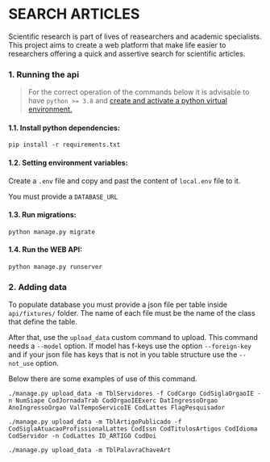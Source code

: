 # SEARCH ARTICLES

Scientific research is part of lives of reasearchers and academic specialists. 
This project aims to create a web platform that make life easier to researchers offering 
a quick and assertive search for scientific articles.

### 1. Running the api

> For the correct operation of the commands below it is advisable to have `python >= 3.8` and 
[create and activate a python virtual environment.](https://uoa-eresearch.github.io/eresearch-cookbook/recipe/2014/11/26/python-virtual-env/)

#### 1.1. Install python dependencies:
```shell
pip install -r requirements.txt
```

#### 1.2. Setting environment variables:
Create a `.env` file and copy and past the content of `local.env` file to it.

You must provide a `DATABASE_URL`

#### 1.3. Run migrations:
```shell
python manage.py migrate
```

#### 1.4. Run the WEB API:
```shell
python manage.py runserver
```

### 2. Adding data
To populate database you must provide a json file per table inside `api/fixtures/` folder. The name
 of each file must be the name of the class that define the table. 

After that, use the `upload_data` custom command to upload. This command needs a `--model` option.
If model has f-keys use the option `--foreign-key` and if your json file has keys that is not in you
table structure use the `--not_use` option. 

Below there are some examples of use of this command.
```shell
./manage.py upload_data -m TblServidores -f CodCargo CodSiglaOrgaoIE -n NumSiape CodJornadaTrab CodOrgaoIEExerc DatIngressoOrgao AnoIngressoOrgao ValTempoServicoIE CodLattes FlagPesquisador
```

```shell
./manage.py upload_data -m TblArtigoPublicado -f CodSiglaAtuacaoProfissionalLattes CodIssn CodTitulosArtigos CodIdioma CodServidor -n CodLattes ID_ARTIGO CodDoi
```

```shell
./manage.py upload_data -m TblPalavraChaveArt
```

```shell

```
